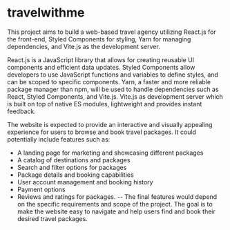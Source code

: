 # travelwithme
This project aims to build a web-based travel agency utilizing React.js for the front-end, Styled Components for styling, Yarn for managing dependencies, and Vite.js as the development server.

React.js is a JavaScript library that allows for creating reusable UI components and efficient data updates. Styled Components allow developers to use JavaScript functions and variables to define styles, and can be scoped to specific components. Yarn, a faster and more reliable package manager than npm, will be used to handle dependencies such as React, Styled Components, and Vite.js.
Vite.js as development server which is built on top of native ES modules, lightweight and provides instant feedback.

The website is expected to provide an interactive and visually appealing experience for users to browse and book travel packages. It could potentially include features such as:

- A landing page for marketing and showcasing different packages
- A catalog of destinations and packages
- Search and filter options for packages
- Package details and booking capabilities
- User account management and booking history
- Payment options
- Reviews and ratings for packages.
-- The final features would depend on the specific requirements and scope of the project. The goal is to make the website easy to navigate and help users find and book their desired travel packages.
